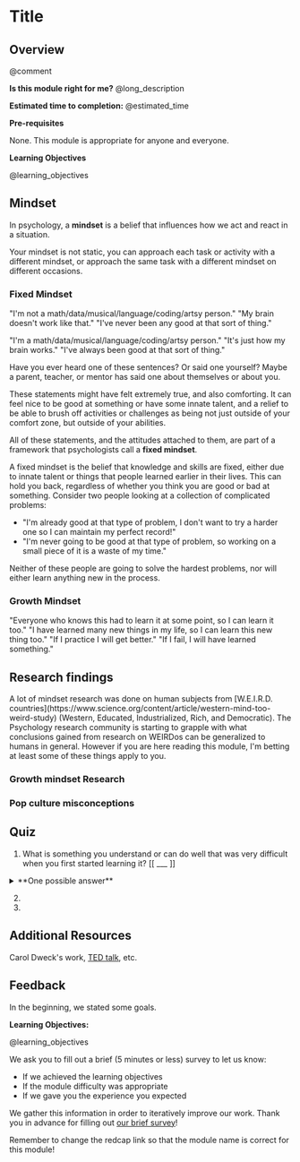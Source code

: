 <!--

author:   Elizabeth Drellich
email:    drelliche@chop.edu
version:  0.0.1
module_template_version: 2.0.0
language: en
narrator: UK English Female
title: Learning to Learn: Growth Mindset
comment:  What is a growth mindset is and how can it help you learn?
long_description: Learning new things can be hard work. Having an attitude that struggle and failure are not setbacks but a valuable part of the learning process can help you learn more. Yes, this sounds like a TED talk, and it is, but it is also a well studied area of metacognition. This module will introduce you to the concept of the growth mindset, present some of the research behind it, and give you some concrete steps to implement in your learning.

estimated_time: This is rough guess of how long it might take a learner to work through the module. It will print under "Estimated time to completion" in the overview


@learning_objectives  

After completion of this module, learners will be able to:

- define "Growth Mindset"
- identify times when having a growth mindset has helped them learn new things
- differentiate between the popular culture idea of "Growth Mindset" and what the research shows.

@end

link:  https://chop-dbhi-arcus-education-website-assets.s3.amazonaws.com/css/styles.css

script: https://kit.fontawesome.com/83b2343bd4.js

-->

# Title

<div class = "overview">

## Overview
@comment

**Is this module right for me?** @long_description

**Estimated time to completion:** @estimated_time

**Pre-requisites**

None. This module is appropriate for anyone and everyone.

**Learning Objectives**

@learning_objectives

</div>

## Mindset

In psychology, a **mindset** is a belief that influences how we act and react in a situation.

Your mindset is not static, you can approach each task or activity with a different mindset, or approach the same task with a different mindset on different occasions.

### Fixed Mindset

"I'm not a math/data/musical/language/coding/artsy person."
"My brain doesn't work like that."
"I've never been any good at that sort of thing."

"I'm a math/data/musical/language/coding/artsy person."
"It's just how my brain works."
"I've always been good at that sort of thing."

Have you ever heard one of these sentences? Or said one yourself? Maybe a parent, teacher, or mentor has said one about themselves or about you.

These statements might have felt extremely true, and also comforting. It can feel nice to be good at something or have some innate talent, and a relief to be able to brush off activities or challenges as being not just outside of your comfort zone, but outside of your abilities.

All of these statements, and the attitudes attached to them, are part of a framework that psychologists call a **fixed mindset**.

A fixed mindset is the belief that knowledge and skills are fixed, either due to innate talent or things that people learned earlier in their lives. This can hold you back, regardless of whether you think you are good or bad at something. Consider two people looking at a collection of complicated problems:

- "I'm already good at that type of problem, I don't want to try a harder one so I can maintain my perfect record!"
- "I'm never going to be good at that type of problem, so working on a small piece of it is a waste of my time."

Neither of these people are going to solve the hardest problems, nor will either learn anything new in the process.

### Growth Mindset

"Everyone who knows this had to learn it at some point, so I can learn it too."
"I have learned many new things in my life, so I can learn this new thing too."
"If I practice I will get better."
"If I fail, I will have learned something."


## Research findings

<div class = "learnmore">
A lot of mindset research was done on human subjects from [W.E.I.R.D. countries](https://www.science.org/content/article/western-mind-too-weird-study) (Western, Educated, Industrialized, Rich, and Democratic). The Psychology research community is starting to grapple with what conclusions gained from research on WEIRDos can be generalized to humans in general. However if you are here reading this module, I'm betting at least some of these things apply to you.
</div>

### Growth mindset Research

### Pop culture misconceptions

## Quiz

1. What is something you understand or can do well that was very difficult when you first started learning it?
[[ ___ ]]

<details>

<summary>**One possible answer**</summary>

When you first learned to talk or communicate, you probably said a lot of nonsense for many years. But you kept trying until others understood you. Each attempt helped you be better at communicating, though you were likely very frustrated for a while.

</details>

2. 

3.


## Additional Resources
Carol Dweck's work, [TED talk](https://www.ted.com/talks/carol_dweck_the_power_of_believing_that_you_can_improve), etc.


## Feedback

In the beginning, we stated some goals.

**Learning Objectives:**

@learning_objectives

We ask you to fill out a brief (5 minutes or less) survey to let us know:

* If we achieved the learning objectives
* If the module difficulty was appropriate
* If we gave you the experience you expected

We gather this information in order to iteratively improve our work.  Thank you in advance for filling out [our brief survey](https://redcap.chop.edu/surveys/?s=KHTXCXJJ93&module_name=%22Learning+to+Learn+Growth+Mindset%22)!

Remember to change the redcap link so that the module name is correct for this module!
